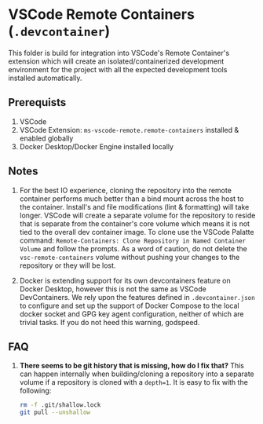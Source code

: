 # VSCode Remote Containers (`.devcontainer`)

This folder is build for integration into VSCode's Remote Container's extension which will create an
isolated/containerized development environment for the project with all the expected development
tools installed automatically.

## Prerequists

1.  VSCode
2.  VSCode Extension: `ms-vscode-remote.remote-containers` installed & enabled globally
3.  Docker Desktop/Docker Engine installed locally

## Notes

1.  For the best IO experience, cloning the repository into the remote container performs much
    better than a bind mount across the host to the container. Install's and file modifications
    (lint & formatting) will take longer. VSCode will create a separate volume for the repository to
    reside that is separate from the container's core volume which means it is not tied to the
    overall dev container image. To clone use the VSCode Palatte command:
    `Remote-Containers: Clone Repository in Named Container Volume` and follow the prompts. As a
    word of caution, do not delete the `vsc-remote-containers` volume without pushing your changes
    to the repository or they will be lost.

2.  Docker is extending support for its own devcontainers feature on Docker Desktop, however this is
    not the same as VSCode DevContainers. We rely upon the features defined in `.devcontainer.json`
    to configure and set up the support of Docker Compose to the local docker socket and GPG key
    agent configuration, neither of which are trivial tasks. If you do not heed this warning,
    godspeed.

## FAQ

1. **There seems to be git history that is missing, how do I fix that?** This can happen internally
   when building/cloning a repository into a separate volume if a repository is cloned with a
   `depth=1`. It is easy to fix with the following:

   ```sh
   rm -f .git/shallow.lock
   git pull --unshallow
   ```
